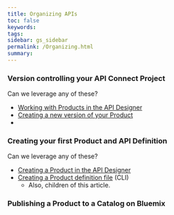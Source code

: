 ```yaml
---
title: Organizing APIs
toc: false
keywords:
tags:
sidebar: gs_sidebar
permalink: /Organizing.html
summary:
---
```

### Version controlling your API Connect Project

Can we leverage any of these?

- [Working with Products in the API Designer](http://www.ibm.com/support/knowledgecenter/SSFS6T/com.ibm.apic.toolkit.doc/capim_products.html)
- [Creating a new version of your Product](http://www.ibm.com/support/knowledgecenter/SSFS6T/com.ibm.apic.toolkit.doc/product_versions.html)
- []()

### Creating your first Product and API Definition


Can we leverage any of these?

- [Creating a Product in the API Designer](http://www.ibm.com/support/knowledgecenter/SSFS6T/com.ibm.apic.toolkit.doc/tapim_create_product.html)
- [Creating a Product definition file](http://www.ibm.com/support/knowledgecenter/SSFS6T/com.ibm.apic.toolkit.doc/task_apim_cli_product_yaml.html) (CLI)
  - Also, children of this article.

### Publishing a Product to a Catalog on Bluemix
